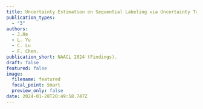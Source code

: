 ```yaml
---
title: Uncertainty Estimation on Sequential Labeling via Uncertainty Transmission
publication_types:
  - "3"
authors:
  - J.He
  - L. Yu
  - C. Lu
  - F. Chen.
publication_short: NAACL 2024 (Findings).
draft: false
featured: false
image:
  filename: featured
  focal_point: Smart
  preview_only: false
date: 2024-01-28T20:49:58.747Z
---
```

